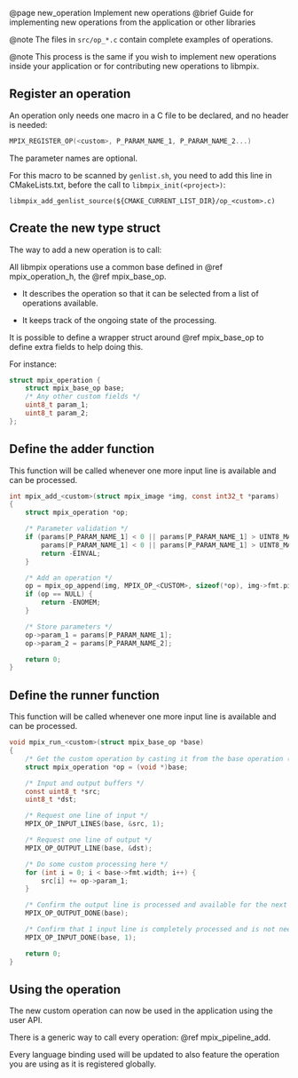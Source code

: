 @page new_operation Implement new operations
@brief Guide for implementing new operations from the application or other libraries

@note The files in `src/op_*.c` contain complete examples of operations.

@note This process is the same if you wish to implement new operations inside your application or
for contributing new operations to libmpix.

## Register an operation

An operation only needs one macro in a C file to be declared, and no header is needed:

```c
MPIX_REGISTER_OP(<custom>, P_PARAM_NAME_1, P_PARAM_NAME_2...)
```

The parameter names are optional.

For this macro to be scanned by `genlist.sh`, you need to add this line in CMakeLists.txt,
before the call to `libmpix_init(<project>)`:

```
libmpix_add_genlist_source(${CMAKE_CURRENT_LIST_DIR}/op_<custom>.c)
```

## Create the new type struct

The way to add a new operation is to call:

All libmpix operations use a common base defined in @ref mpix_operation_h, the @ref mpix_base_op.

- It describes the operation so that it can be selected from a list of operations available.

- It keeps track of the ongoing state of the processing.

It is possible to define a wrapper struct around @ref mpix_base_op to define extra fields
to help doing this.

For instance:

```c
struct mpix_operation {
	struct mpix_base_op base;
	/* Any other custom fields */
	uint8_t param_1;
	uint8_t param_2;
};
```

## Define the adder function

This function will be called whenever one more input line is available and can be processed.

```c
int mpix_add_<custom>(struct mpix_image *img, const int32_t *params)
{
	struct mpix_operation *op;

	/* Parameter validation */
	if (params[P_PARAM_NAME_1] < 0 || params[P_PARAM_NAME_1] > UINT8_MAX||
	    params[P_PARAM_NAME_1] < 0 || params[P_PARAM_NAME_1] > UINT8_MAX) {
		return -EINVAL;
	}

	/* Add an operation */
	op = mpix_op_append(img, MPIX_OP_<CUSTOM>, sizeof(*op), img->fmt.pitch);
	if (op == NULL) {
		return -ENOMEM;
	}

	/* Store parameters */
	op->param_1 = params[P_PARAM_NAME_1];
	op->param_2 = params[P_PARAM_NAME_2];

	return 0;
}
```

## Define the runner function

This function will be called whenever one more input line is available and can be processed.

```c
void mpix_run_<custom>(struct mpix_base_op *base)
{
	/* Get the custom operation by casting it from the base operation (optional) */
	struct mpix_operation *op = (void *)base;

	/* Input and output buffers */
	const uint8_t *src;
	uint8_t *dst;

	/* Request one line of input */
	MPIX_OP_INPUT_LINES(base, &src, 1);

	/* Request one line of output */
	MPIX_OP_OUTPUT_LINE(base, &dst);

	/* Do some custom processing here */
	for (int i = 0; i < base->fmt.width; i++) {
		src[i] += op->param_1;
	}

	/* Confirm the output line is processed and available for the next operation */
	MPIX_OP_OUTPUT_DONE(base);

	/* Confirm that 1 input line is completely processed and is not needed anymore */
	MPIX_OP_INPUT_DONE(base, 1);

	return 0;
}
```

## Using the operation

The new custom operation can now be used in the application using the user API.

There is a generic way to call every operation: @ref mpix_pipeline_add.

Every language binding used will be updated to also feature the operation you are using as it is
registered globally.
